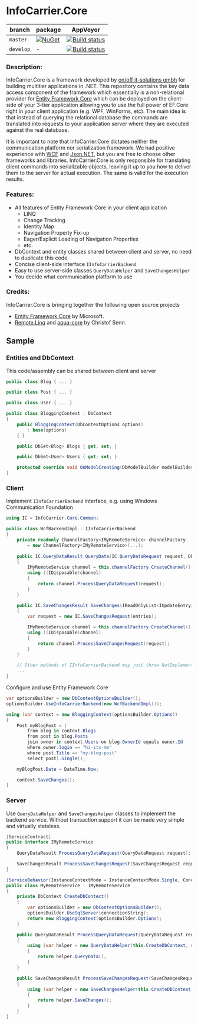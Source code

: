 # InfoCarrier.Core

| branch | package | AppVeyor |
| --- | --- | --- |
| `master` | [![NuGet](https://img.shields.io/nuget/v/InfoCarrier.Core.svg?style=flat-square&label=nuget)](https://www.nuget.org/packages/InfoCarrier.Core/) | [![Build status](https://ci.appveyor.com/api/projects/status/7jd134yd7m2w035h/branch/master?svg=true)](https://ci.appveyor.com/project/azabluda/infocarrier-core/branch/master) |
| `develop` | - | [![Build status](https://ci.appveyor.com/api/projects/status/7jd134yd7m2w035h/branch/develop?svg=true)](https://ci.appveyor.com/project/azabluda/infocarrier-core/branch/develop) |



### Description:
InfoCarrier.Core is a framework developed by [on/off it-solutions gmbh](http://www.onoff-it-solutions.info) for building multitier applications in .NET. This repository contains the key data access component of the framework which essentially is a non-relational provider for [Entity Framework Core](https://github.com/aspnet/EntityFramework) which can be deployed on the client-side of your 3-tier application allowing you to use the full power of EF.Core right in your client application (e.g. WPF, WinForms, etc). The main idea is that instead of querying the relational database the commands are translated into requests to your application server where they are executed against the real database.

It is important to note that InfoCarrier.Core dictates neither the communication platform nor serialization framework. We had positive experience with [WCF](https://msdn.microsoft.com/en-us/library/ms731082.aspx) and [Json.NET](http://www.newtonsoft.com/json), but you are free to choose other frameworks and libraries. InfoCarrier.Core is only responsible for translating client commands into serializable objects, leaving it up to you how to deliver them to the server for actual execution. The same is valid for the execution results.

### Features:
* All features of Entity Framework Core in your client application
  * LINQ
  * Change Tracking
  * Identity Map
  * Navigation Property Fix-up
  * Eager/Explicit Loading of Navigation Properties
  * etc.
* DbContext and entity classes shared between client and server, no need to duplicate this code
* Concise client-side interface `IInfoCarrierBackend`
* Easy to use server-side classes `QueryDataHelper` and `SaveChangesHelper`
* You decide what communication platform to use

### Credits:
InfoCarrier.Core is bringing together the following open source projects
* [Entity Framework Core](https://github.com/aspnet/EntityFramework) by Microsoft.
* [Remote.Linq](https://github.com/6bee/Remote.Linq) and [aqua-core](https://github.com/6bee/aqua-core) by Christof Senn.

## Sample

### Entities and DbContext

This code/assembly can be shared between client and server
```C#
public class Blog { ... }

public class Post { ... }

public class User { ... }

public class BloggingContext : DbContext
{
    public BloggingContext(DbContextOptions options)
        : base(options)
    { }

    public DbSet<Blog> Blogs { get; set; }

    public DbSet<User> Users { get; set; }

    protected override void OnModelCreating(DbModelBuilder modelBuilder) { ... }
}
```

### Client

Implement `IInfoCarrierBackend` interface, e.g. using Windows Communication Foundation
```C#
using IC = InfoCarrier.Core.Common;

public class WcfBackendImpl : IInfoCarrierBackend
{
    private readonly ChannelFactory<IMyRemoteService> channelFactory
        = new ChannelFactory<IMyRemoteService>(...);
    
    public IC.QueryDataResult QueryData(IC.QueryDataRequest request, DbContext dbContext)
    {
        IMyRemoteService channel = this.channelFactory.CreateChannel()
        using ((IDisposable)channel)
        {
            return channel.ProcessQueryDataRequest(request);
        }
    }

    public IC.SaveChangesResult SaveChanges(IReadOnlyList<IUpdateEntry> entries)
    {
        var request = new IC.SaveChangesRequest(entries);

        IMyRemoteService channel = this.channelFactory.CreateChannel()
        using ((IDisposable)channel)
        {
            return channel.ProcessSaveChangesRequest(request);
        }
    }

    // Other methods of IInfoCarrierBackend may just throw NotImplementedException for now
    ...
}
```

Configure and use Entity Framework Core
```C#
var optionsBuilder = new DbContextOptionsBuilder();
optionsBuilder.UseInfoCarrierBackend(new WcfBackendImpl());

using (var context = new BloggingContext(optionsBuilder.Options))
{
    Post myBlogPost = (
        from blog in context.Blogs
        from post in blog.Posts
        join owner in context.Users on blog.OwnerId equals owner.Id
        where owner.login == "hi-its-me"
        where post.Title == "my-blog-post"
        select post).Single();

    myBlogPost.Date = DateTime.Now;

    context.SaveChanges();
}
```

### Server

Use `QueryDataHelper` and `SaveChangesHelper` classes to implement the backend service. Without transaction support it can be made very simple and virtually stateless.

```C#
[ServiceContract]
public interface IMyRemoteService
{
    QueryDataResult ProcessQueryDataRequest(QueryDataRequest request);

    SaveChangesResult ProcessSaveChangesRequest(SaveChangesRequest request);
}

[ServiceBehavior(InstanceContextMode = InstanceContextMode.Single, ConcurrencyMode = ConcurrencyMode.Multiple)]
public class MyRemoteService : IMyRemoteService
{
    private DbContext CreateDbContext()
    {
        var optionsBuilder = new DbContextOptionsBuilder();
        optionsBuilder.UseSqlServer(connectionString);
        return new BloggingContext(optionsBuilder.Options);
    }

    public QueryDataResult ProcessQueryDataRequest(QueryDataRequest request)
    {
        using (var helper = new QueryDataHelper(this.CreateDbContext, request))
        {
            return helper.QueryData();
        }
    }

    public SaveChangesResult ProcessSaveChangesRequest(SaveChangesRequest request)
    {
        using (var helper = new SaveChangesHelper(this.CreateDbContext, request))
        {
            return helper.SaveChanges();
        }
    }
}
```
